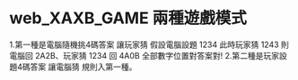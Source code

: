# web_XAXB_GAME  兩種遊戲模式  
1.第一種是電腦隨機挑4碼答案 讓玩家猜 假設電腦設題 1234 
此時玩家猜 1243 則電腦回 2A2B、玩家猜 1234 回 4A0B 全部數字位置對答案對!
2.第二種是玩家設題4碼答案 讓電腦猜 規則入第一種。

